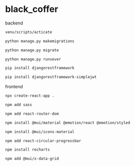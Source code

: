 # black_coffer

backend
```bash
venv/scripts/acticate
```
``` bash
python manage.py makemigrations
```
``` bash
python manage.py migrate
```
``` bash
python manage.py runsever
```
``` bash
pip install djangorestframework
```
``` bash
pip install djangorestframework-simplejwt
```

frontend
``` bash
npx create-react-app .
```
``` bash
npm add sass
```
``` bash
npm add react-router-dom
```
``` bash
npm install @mui/material @emotion/react @emotion/styled
```
``` bash
npm install @mui/icons-material
```
``` bash
npm add react-circular-progressbar
```
``` bash
npm install recharts
```
``` bash
npm add @mui/x-data-grid
```
